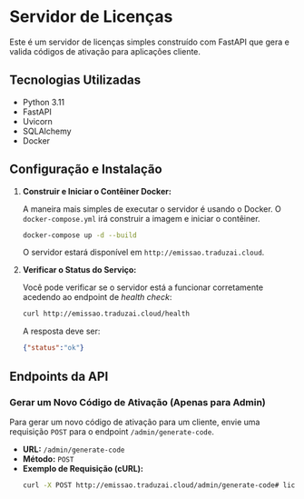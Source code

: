 # Servidor de Licenças

Este é um servidor de licenças simples construído com FastAPI que gera e valida códigos de ativação para aplicações cliente.

## Tecnologias Utilizadas

- Python 3.11
- FastAPI
- Uvicorn
- SQLAlchemy
- Docker

## Configuração e Instalação

1.  **Construir e Iniciar o Contêiner Docker:**

    A maneira mais simples de executar o servidor é usando o Docker. O `docker-compose.yml` irá construir a imagem e iniciar o contêiner.

    ```bash
    docker-compose up -d --build
    ```

    O servidor estará disponível em `http://emissao.traduzai.cloud`.

2.  **Verificar o Status do Serviço:**

    Você pode verificar se o servidor está a funcionar corretamente acedendo ao endpoint de *health check*:

    ```bash
    curl http://emissao.traduzai.cloud/health
    ```

    A resposta deve ser:

    ```json
    {"status":"ok"}
    ```

## Endpoints da API

### Gerar um Novo Código de Ativação (Apenas para Admin)

Para gerar um novo código de ativação para um cliente, envie uma requisição `POST` para o endpoint `/admin/generate-code`.

- **URL:** `/admin/generate-code`
- **Método:** `POST`
- **Exemplo de Requisição (cURL):**
  ```bash
  curl -X POST http://emissao.traduzai.cloud/admin/generate-code# licenceservertraduzai
